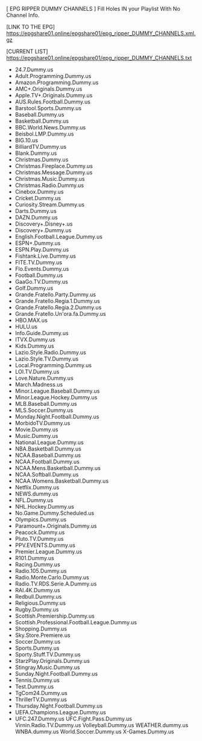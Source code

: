 [ EPG RIPPER DUMMY CHANNELS ]
Fill Holes IN your Playlist With No Channel Info.

[LINK TO THE EPG]
https://epgshare01.online/epgshare01/epg_ripper_DUMMY_CHANNELS.xml.gz

[CURRENT LIST]
https://epgshare01.online/epgshare01/epg_ripper_DUMMY_CHANNELS.txt

- 24.7.Dummy.us
- Adult.Programming.Dummy.us
- Amazon.Programming.Dummy.us
- AMC+.Originals.Dummy.us
- Apple.TV+.Originals.Dummy.us
- AUS.Rules.Football.Dummy.us
- Barstool.Sports.Dummy.us
- Baseball.Dummy.us
- Basketball.Dummy.us
- BBC.World.News.Dummy.us
- Beisbol.LMP.Dummy.us
- BIG.10.us
- BilliardTV.Dummy.us
- Blank.Dummy.us
- Christmas.Dummy.us
- Christmas.Fireplace.Dummy.us
- Christmas.Message.Dummy.us
- Christmas.Music.Dummy.us
- Christmas.Radio.Dummy.us
- Cinebox.Dummy.us
- Cricket.Dummy.us
- Curiosity.Stream.Dummy.us
- Darts.Dummy.us
- DAZN.Dummy.us
- Discovery+.Disney+.us
- Discovery+.Dummy.us
- English.Football.League.Dummy.us
- ESPN+.Dummy.us
- ESPN.Play.Dummy.us
- Fishtank.Live.Dummy.us
- FITE.TV.Dummy.us
- Flo.Events.Dummy.us
- Football.Dummy.us
- GaaGo.TV.Dummy.us
- Golf.Dummy.us
- Grande.Fratello.Party.Dummy.us
- Grande.Fratello.Regia.1.Dummy.us
- Grande.Fratello.Regia.2.Dummy.us
- Grande.Fratello.Un'ora.fa.Dummy.us
- HBO.MAX.us
- HULU.us
- Info.Guide.Dummy.us
- ITVX.Dummy.us
- Kids.Dummy.us
- Lazio.Style.Radio.Dummy.us
- Lazio.Style.TV.Dummy.us
- Local.Programming.Dummy.us
- LOI.TV.Dummy.us
- Love.Nature.Dummy.us
- March.Madness.us
- Minor.League.Baseball.Dummy.us
- Minor.League.Hockey.Dummy.us
- MLB.Baseball.Dummy.us
- MLS.Soccer.Dummy.us
- Monday.Night.Football.Dummy.us
- MorbidoTV.Dummy.us
- Movie.Dummy.us
- Music.Dummy.us
- National.League.Dummy.us
- NBA.Basketball.Dummy.us
- NCAA.Baseball.Dummy.us
- NCAA.Football.Dummy.us
- NCAA.Mens.Basketball.Dummy.us
- NCAA.Softball.Dummy.us
- NCAA.Womens.Basketball.Dummy.us
- Netflix.Dummy.us
- NEWS.dummy.us
- NFL.Dummy.us
- NHL.Hockey.Dummy.us
- No.Game.Dummy.Scheduled.us
- Olympics.Dummy.us
- Paramount+.Originals.Dummy.us
- Peacock.Dummy.us
- Pluto.TV.Dummy.us
- PPV.EVENTS.Dummy.us
- Premier.League.Dummy.us
- R101.Dummy.us
- Racing.Dummy.us
- Radio.105.Dummy.us
- Radio.Monte.Carlo.Dummy.us
- Radio.TV.RDS.Serie.A.Dummy.us
- RAI.4K.Dummy.us
- Redbull.Dummy.us
- Religious.Dummy.us
- Rugby.Dummy.us
- Scottish.Premiership.Dummy.us
- Scottish.Professional.Football.League.Dummy.us
- Shopping.Dummy.us
- Sky.Store.Premiere.us
- Soccer.Dummy.us
- Sports.Dummy.us
- Sporty.Stuff.TV.Dummy.us
- StarzPlay.Originals.Dummy.us
- Stingray.Music.Dummy.us
- Sunday.Night.Football.Dummy.us
- Tennis.Dummy.us
- Test.Dummy.us
- TgCom24.Dummy.us
- ThrillerTV.Dummy.us
- Thursday.Night.Football.Dummy.us
- UEFA.Champions.League.Dummy.us
- UFC.247.Dummy.us
UFC.Fight.Pass.Dummy.us
Virnin.Radio.TV.Dummy.us
Volleyball.Dummy.us
WEATHER.dummy.us
WNBA.dummy.us
World.Soccer.Dummy.us
X-Games.Dummy.us
